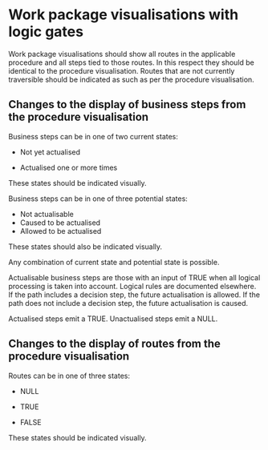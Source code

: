 # Work package visualisations with logic gates

Work package visualisations should show all routes in the applicable procedure and all steps tied to those routes. In this respect they should be identical to the procedure visualisation. Routes that are not currently traversible should be indicated as such as per the procedure visualisation.

## Changes to the display of business steps from the procedure visualisation 

Business steps can be in one of two current states:

* Not yet actualised

* Actualised one or more times

These states should be indicated visually.

Business steps can be in one of three potential states:

* Not actualisable
* Caused to be actualised
* Allowed to be actualised

These states should also be indicated visually.

Any combination of current state and potential state is possible.

Actualisable business steps are those with an input of TRUE when all logical processing is taken into account. Logical rules are documented elsewhere. If the path includes a decision step, the future actualisation is allowed. If the path does not include a decision step, the future actualisation is caused.

Actualised steps emit a TRUE. Unactualised steps emit a NULL.

## Changes to the display of routes from the procedure visualisation

Routes can be in one of three states:

* NULL

* TRUE
* FALSE

These states should be indicated visually.
